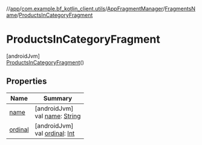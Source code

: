 //[app](../../../../../index.md)/[com.example.bf_kotlin_client.utils](../../../index.md)/[AppFragmentManager](../../index.md)/[FragmentsName](../index.md)/[ProductsInCategoryFragment](index.md)

# ProductsInCategoryFragment

[androidJvm]\
[ProductsInCategoryFragment](index.md)()

## Properties

| Name | Summary |
|---|---|
| [name](../-farmers-list-fragment/index.md#-372974862%2FProperties%2F-912451524) | [androidJvm]<br>val [name](../-farmers-list-fragment/index.md#-372974862%2FProperties%2F-912451524): [String](https://kotlinlang.org/api/latest/jvm/stdlib/kotlin/-string/index.html) |
| [ordinal](../-farmers-list-fragment/index.md#-739389684%2FProperties%2F-912451524) | [androidJvm]<br>val [ordinal](../-farmers-list-fragment/index.md#-739389684%2FProperties%2F-912451524): [Int](https://kotlinlang.org/api/latest/jvm/stdlib/kotlin/-int/index.html) |
